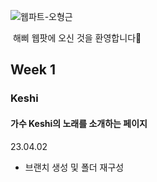 ![웹파트-오형근](https://user-images.githubusercontent.com/79238676/227774852-42882d62-bc9b-4eb1-a060-6d3033989a36.png)

 해삐 웹팟에 오신 것을 환영합니다🌼

## Week 1

### Keshi

#### 가수 Keshi의 노래를 소개하는 페이지

23.04.02

- 브랜치 생성 및 폴더 재구성